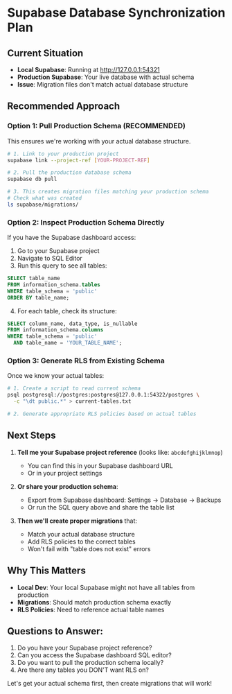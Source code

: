 # Supabase Database Synchronization Plan

## Current Situation
- **Local Supabase**: Running at http://127.0.0.1:54321
- **Production Supabase**: Your live database with actual schema
- **Issue**: Migration files don't match actual database structure

## Recommended Approach

### Option 1: Pull Production Schema (RECOMMENDED)
This ensures we're working with your actual database structure.

```bash
# 1. Link to your production project
supabase link --project-ref [YOUR-PROJECT-REF]

# 2. Pull the production database schema
supabase db pull

# 3. This creates migration files matching your production schema
# Check what was created
ls supabase/migrations/
```

### Option 2: Inspect Production Schema Directly
If you have the Supabase dashboard access:

1. Go to your Supabase project
2. Navigate to SQL Editor
3. Run this query to see all tables:
```sql
SELECT table_name 
FROM information_schema.tables 
WHERE table_schema = 'public' 
ORDER BY table_name;
```

4. For each table, check its structure:
```sql
SELECT column_name, data_type, is_nullable
FROM information_schema.columns
WHERE table_schema = 'public' 
  AND table_name = 'YOUR_TABLE_NAME';
```

### Option 3: Generate RLS from Existing Schema
Once we know your actual tables:

```bash
# 1. Create a script to read current schema
psql postgresql://postgres:postgres@127.0.0.1:54322/postgres \
  -c "\dt public.*" > current-tables.txt

# 2. Generate appropriate RLS policies based on actual tables
```

## Next Steps

1. **Tell me your Supabase project reference** (looks like: `abcdefghijklmnop`)
   - You can find this in your Supabase dashboard URL
   - Or in your project settings

2. **Or share your production schema**:
   - Export from Supabase dashboard: Settings → Database → Backups
   - Or run the SQL query above and share the table list

3. **Then we'll create proper migrations** that:
   - Match your actual database structure
   - Add RLS policies to the correct tables
   - Won't fail with "table does not exist" errors

## Why This Matters

- **Local Dev**: Your local Supabase might not have all tables from production
- **Migrations**: Should match production schema exactly
- **RLS Policies**: Need to reference actual table names

## Questions to Answer:

1. Do you have your Supabase project reference?
2. Can you access the Supabase dashboard SQL editor?
3. Do you want to pull the production schema locally?
4. Are there any tables you DON'T want RLS on?

Let's get your actual schema first, then create migrations that will work!